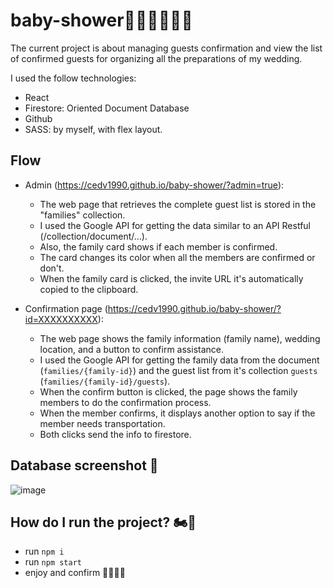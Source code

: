 # baby-shower🤵🏻‍♂️🤵🏼‍♀️

The current project is about managing guests confirmation and view the list of confirmed guests for organizing all the preparations of my wedding.

I used the follow technologies:

- React
- Firestore: Oriented Document Database
- Github
- SASS: by myself, with flex layout.

## Flow

- Admin (https://cedv1990.github.io/baby-shower/?admin=true):

  - The web page that retrieves the complete guest list is stored in the "families" collection.
  - I used the Google API for getting the data similar to an API Restful (/collection/document/...).
  - Also, the family card shows if each member is confirmed.
  - The card changes its color when all the members are confirmed or don't.
  - When the family card is clicked, the invite URL it's automatically copied to the clipboard.
  
- Confirmation page (https://cedv1990.github.io/baby-shower/?id=XXXXXXXXXX):
  - The web page shows the family information (family name), wedding location, and a button to confirm assistance.
  - I used the Google API for getting the family data from the document (`families/{family-id}`) and the guest list from it's collection `guests` (`families/{family-id}/guests`).
  - When the confirm button is clicked, the page shows the family members to do the confirmation process.
  - When the member confirms, it displays another option to say if the member needs transportation.
  - Both clicks send the info to firestore.

## Database screenshot 📸

![image](https://user-images.githubusercontent.com/12788783/128958856-6e1c6ea1-8bcb-4840-9ef2-bf7d5f03967f.png)

## How do I run the project? 🏍💨

- run `npm i`
- run `npm start`
- enjoy and confirm 🕺🏻💃🏻
